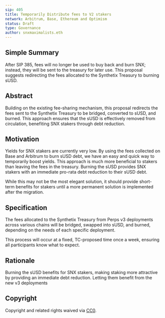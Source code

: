 ```yaml
---
sip: 405
title: Temporarily Distribute fees to V2 stakers
network: Arbitrum, Base, Ethereum and Optimism
status: Draft
type: Governance
author: snxmaximalists.eth
---
```


## Simple Summary
After SIP 385, fees will no longer be used to buy back and burn SNX; instead, they will be sent to the treasury for later use. This proposal suggests redirecting the fees allocated to the Synthetix Treasury to burning sUSD.

## Abstract
Building on the existing fee-sharing mechanism, this proposal redirects the fees sent to the Synthetix Treasury to be bridged, converted to sUSD, and burned. This approach ensures that the sUSD is effectively removed from circulation, benefiting SNX stakers through debt reduction.

## Motivation
Yields for SNX stakers are currently very low. By using the fees collected on Base and Arbitrum to burn sUSD debt, we have an easy and quick way to temporarily boost yields. This approach is much more beneficial to stakers than leaving the fees in the treasury. Burning the sUSD provides SNX stakers with an immediate pro-rata debt reduction to their sUSD debt. 

While this may not be the most elegant solution, it should provide short-term benefits for stakers until a more permanent solution is implemented after the migration.

## Specification
The fees allocated to the Synthetix Treasury from Perps v3 deployments across various chains will be bridged, swapped into sUSD, and burned, depending on the needs of each specific deployment. 

This process will occur at a fixed, TC-proposed time once a week, ensuring all participants know what to expect.

## Rationale
Burning the sUSD benefits for SNX stakers, making staking more attractive by providing an immediate debt reduction. Letting them benefit from the new v3 deployments

## Copyright
Copyright and related rights waived via [CC0](https://creativecommons.org/publicdomain/zero/1.0/).
